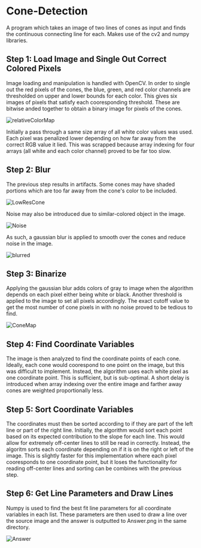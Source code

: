 # Cone-Detection
A program which takes an image of two lines of cones as input and finds the continuous connecting line for each. Makes use of the cv2 and numpy libraries.

## Step 1: Load Image and Single Out Correct Colored Pixels
Image loading and manipulation is handled with OpenCV. In order to single out the red pixels of the cones, the blue, green, and red color channels are thresholded on upper and lower bounds for each color. This gives six images of pixels that satisfy each cooresponding threshold. These are bitwise anded together to obtain a binary image for pixels of the cones.

![relativeColorMap](https://user-images.githubusercontent.com/103858787/195229200-2403d93b-80c8-4edc-9a61-e9449dfa773b.png)

Initially a pass through a same size array of all white color values was used. Each pixel was penalized lower depending on how far away from the correct RGB value it lied. This was scrapped because array indexing for four arrays (all white and each color channel) proved to be far too slow.


## Step 2: Blur
The previous step results in artifacts. Some cones may have shaded portions which are too far away from the cone's color to be included.

![LowResCone](https://user-images.githubusercontent.com/103858787/195230192-e0c7b485-df5f-4826-ad71-6ded5b4e6242.PNG)

Noise may also be introduced due to similar-colored object in the image.

![Noise](https://user-images.githubusercontent.com/103858787/195230198-0df65263-d43d-4d99-bc8c-442a786ad4c9.PNG)

As such, a gaussian blur is applied to smooth over the cones and reduce noise in the image.

![blurred](https://user-images.githubusercontent.com/103858787/195230499-5f435e5a-6acf-4941-86bc-e3cec977d5a4.png)


## Step 3: Binarize
Applying the gaussian blur adds colors of gray to image when the algorithm depends on each pixel either being white or black. Another threshold is applied to the image to set all pixels accordingly. The exact cutoff value to get the most number of cone pixels in with no noise proved to be tedious to find.

![ConeMap](https://user-images.githubusercontent.com/103858787/195230989-95ba6de1-7a0d-455d-a16d-da6b127259fe.png)


## Step 4: Find Coordinate Variables
The image is then analyzed to find the coordinate points of each cone. Ideally, each cone would coorespond to one point on the image, but this was difficult to implement. Instead, the algorithm uses each white pixel as one coordinate point. This is sufficient, but is sub-optimal. A short delay is introduced when array indexing over the entire image and farther away cones are weighted proportionally less.


## Step 5: Sort Coordinate Variables
The coordinates must then be sorted according to if they are part of the left line or part of the right line. Initially, the algorithm would sort each point based on its expected contribution to the slope for each line. This would allow for extremely off-center lines to still be read in correctly. Instead, the algoritm sorts each coordinate depending on if it is on the right or left of the image. This is slightly faster for this implementation where each pixel cooresponds to one coordinate point, but it loses the functionality for reading off-center lines and sorting can be combines with the previous step.


## Step 6: Get Line Parameters and Draw Lines
Numpy is used to find the best fit line parameters for all coordinate variables in each list. These parameters are then used to draw a line over the source image and the answer is outputted to Answer.png in the same directory.

![Answer](https://user-images.githubusercontent.com/103858787/195233625-422b0ae0-427a-4577-ad0d-489626d00c5a.png)



